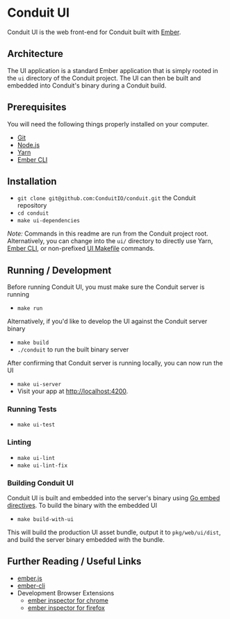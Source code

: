 # Conduit UI

Conduit UI is the web front-end for Conduit built with [Ember](https://emberjs.com/).

## Architecture

The UI application is a standard Ember application that is simply rooted in the `ui` directory of the Conduit project.
The UI can then be built and embedded into Conduit's binary during a Conduit build.

## Prerequisites

You will need the following things properly installed on your computer.

- [Git](https://git-scm.com/)
- [Node.js](https://nodejs.org/)
- [Yarn](https://yarnpkg.com/)
- [Ember CLI](https://ember-cli.com/)

## Installation

- `git clone git@github.com:ConduitIO/conduit.git` the Conduit repository
- `cd conduit`
- `make ui-dependencies`

_Note:_ Commands in this readme are run from the Conduit project root. Alternatively, you can change into the `ui/`
directory to directly use Yarn, [Ember CLI](https://ember-cli.com/), or non-prefixed [UI Makefile](Makefile) commands.

## Running / Development

Before running Conduit UI, you must make sure the Conduit server is running

- `make run`

Alternatively, if you'd like to develop the UI against the Conduit server binary

- `make build`
- `./conduit` to run the built binary server

After confirming that Conduit server is running locally, you can now run the UI

- `make ui-server`
- Visit your app at [http://localhost:4200](http://localhost:4200).

### Running Tests

- `make ui-test`

### Linting

- `make ui-lint`
- `make ui-lint-fix`

### Building Conduit UI

Conduit UI is built and embedded into the server's binary using [Go embed directives](https://pkg.go.dev/embed). To
build the binary with the embedded UI

- `make build-with-ui`

This will build the production UI asset bundle, output it to `pkg/web/ui/dist`, and build the server binary embedded
with the bundle.

## Further Reading / Useful Links

- [ember.js](https://emberjs.com/)
- [ember-cli](https://ember-cli.com/)
- Development Browser Extensions
  - [ember inspector for chrome](https://chrome.google.com/webstore/detail/ember-inspector/bmdblncegkenkacieihfhpjfppoconhi)
  - [ember inspector for firefox](https://addons.mozilla.org/en-US/firefox/addon/ember-inspector/)
